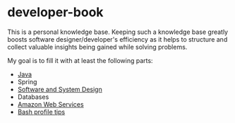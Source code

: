 # developer-book
This is a personal knowledge base. Keeping such a knowledge base greatly boosts software designer/developer's efficiency as it helps to structure and collect valuable insights being gained while solving problems.  
  
My goal is to fill it with at least the following parts:

* [Java](Java.pdf)
* Spring
* [Software and System Design](Software%20And%20System%20Design.pdf)
* Databases
* [Amazon Web Services](Amazon%20Web%20Services.pdf)
* [Bash profile tips](zprofile)